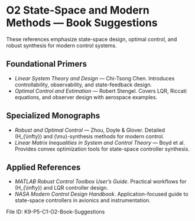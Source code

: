# O2 State-Space and Modern Methods — Book Suggestions

These references emphasize state-space design, optimal control, and robust synthesis for modern control systems.

## Foundational Primers
- *Linear System Theory and Design* — Chi-Tsong Chen. Introduces controllability, observability, and state-feedback design.
- *Optimal Control and Estimation* — Robert Stengel. Covers LQR, Riccati equations, and observer design with aerospace examples.

## Specialized Monographs
- *Robust and Optimal Control* — Zhou, Doyle & Glover. Detailed \(H_{\infty}\) and \(\mu\)-synthesis methods for modern control.
- *Linear Matrix Inequalities in System and Control Theory* — Boyd et al. Provides convex optimization tools for state-space controller synthesis.

## Applied References
- *MATLAB Robust Control Toolbox User’s Guide*. Practical workflows for \(H_{\infty}\) and LQR controller design.
- *NASA Modern Control Design Handbook*. Application-focused guide to state-space controllers in avionics and instrumentation.

File ID: K9-P5-C1-O2-Book-Suggestions
